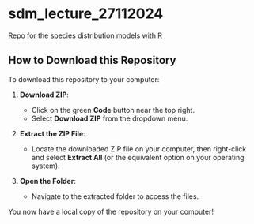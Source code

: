 # sdm_lecture_27112024
Repo for the species distribution models with R

## How to Download this Repository

To download this repository to your computer:

1. **Download ZIP**:
   - Click on the green **Code** button near the top right.
   - Select **Download ZIP** from the dropdown menu.

2. **Extract the ZIP File**:
   - Locate the downloaded ZIP file on your computer, then right-click and select **Extract All** (or the equivalent option on your operating system).

3. **Open the Folder**:
   - Navigate to the extracted folder to access the files.

You now have a local copy of the repository on your computer!